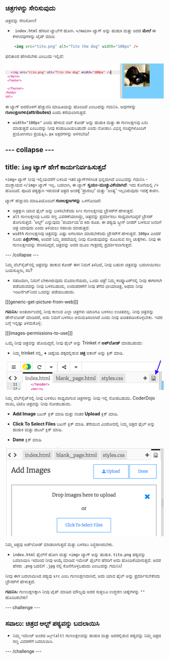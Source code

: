 ## ಚಿತ್ರಗಳನ್ನು ಸೇರಿಸುವುದು

ಚಿತ್ರವನ್ನು ಸೇರಿಸೋಣ!

- ` index.html` ಹೆಸರಿನ ಟ್ಯಾಬ್‌ಗೆ ಹೋಗಿ. `</main>` ಟ್ಯಾಗ್ ಅನ್ನು ಹುಡುಕಿ ಮತ್ತು ಅದರ **ಮೇಲೆ** ಈ ಕೆಳಗಿನವುಗಳನ್ನು ಟೈಪ್ ಮಾಡಿ: 

```html
    <img src="tito.png" alt="Tito the dog" width="100px" />
```

ಫಲಿತಾಂಶ ಹೇಗಿರಬೇಕು ಎಂಬುದು ಇಲ್ಲಿದೆ:

![ಚಿತ್ರಧ ಕೋಡ್ ಮತ್ತು ಟಿಟೊ ಚಿತ್ರ](images/egImgCodeTito.png)

ಈ ಟ್ಯಾಗ್ ಅದರೊಳಗೆ ಹೆಚ್ಚುವರಿ ಮಾಹಿತಿಯನ್ನು ಹೊಂದಿದೆ ಎಂಬುದನ್ನು ಗಮನಿಸಿ. ಅವುಗಳನ್ನು **ಗುಣಲಕ್ಷಣಗಳು(attributes)** ಎಂದು ಕರೆಯಲಾಗುತ್ತದೆ.

- `width="100px"` ಎಂದು ಹೇಳುವ ಬಿಟ್ ಕೋಡ್ ಅನ್ನು ಹುಡುಕಿ ಮತ್ತು ಈ ಗುಣಲಕ್ಷಣವು ಏನು ಮಾಡುತ್ತದೆ ಎಂಬುದನ್ನು ನೀವು ಕಂಡುಹಿಡಿಯಬಹುದೇ ಎಂದು ನೋಡಲು ವಿಭಿನ್ನ ಸಂಖ್ಯೆಗಳೊಂದಿಗೆ ಪ್ರಯೋಗಿಸಲು ಪ್ರಯತ್ನಿಸಿ. `px` ಅಕ್ಷರಗಳನ್ನು ಅಳಿಸಬೇಡಿ!

## \--- collapse \---

## title: `img` ಟ್ಯಾಗ್ ಹೇಗೆ ಕಾರ್ಯನಿರ್ವಹಿಸುತ್ತದೆ

`<img>` ಟ್ಯಾಗ್ ನೀವು ಇಲ್ಲಿಯವರೆಗೆ ಬಳಸಿದ ಇತರ ಟ್ಯಾಗ್‌ಗಳಿಗಿಂತ ಭಿನ್ನವಾಗಿದೆ ಎಂಬುದನ್ನು ಗಮನಿಸಿ - ಮುಕ್ತಾಯದ `</img>` ಟ್ಯಾಗ್ ಇಲ್ಲ. ಬದಲಾಗಿ, ಈ ಟ್ಯಾಗ್ **ಸ್ವಯಂ-ಮುಚ್ಚುವಿಕೆಯಾಗಿದೆ**: ಇದು ಕೊನೆಯಲ್ಲಿ `/>` ಹೊಂದಿದೆ. ಪುಟದ ಪಠ್ಯಕ್ಕಾಗಿ ಇರುವಂತೆ ಚಿತ್ರದ ಅಂಶಕ್ಕೆ 'ಪ್ರಾರಂಭ' ಮತ್ತು 'ಅಂತ್ಯ' ಇಲ್ಲದಿರುವುದು ಇದಕ್ಕೆ ಕಾರಣ.

ಟ್ಯಾಗ್ ಹೆಚ್ಚುವರಿ ಮಾಹಿತಿಯೊಂದಿಗೆ **ಗುಣಲಕ್ಷಣಗಳನ್ನು** ಒಳಗೊಂಡಿದೆ:

- ಚಿತ್ರಕ್ಕಾಗಿ ಯಾವ ಫೈಲ್ ಅನ್ನು ಬಳಸಬೇಕೆಂದು `src` ಗುಣಲಕ್ಷಣವು ಬ್ರೌಸರ್‌ಗೆ ಹೇಳುತ್ತದೆ. 
- `alt` ಗುಣಲಕ್ಷಣವು ಒಂದು ಸಣ್ಣ ವಿವರಣೆಯಾಗಿದ್ದು, ಚಿತ್ರವನ್ನು ಪ್ರದರ್ಶಿಸಲು ಸಾಧ್ಯವಾಗದಿದ್ದರೆ ಬ್ರೌಸರ್ ತೋರಿಸುತ್ತದೆ. 'ಆಲ್ಟ್' ಎನ್ನುವುದು 'ಪರ್ಯಾಯ'ದ ಕಿರು ರೂಪ. ಈ ಪಠ್ಯವು ಸ್ಕ್ರೀನ್ ರೀಡರ್ ಬಳಸುವ ಜನರಿಗೆ ಚಿತ್ರ ಯಾವುದು ಎಂದು ತಿಳಿಯಲು ಸಹಾಯ ಮಾಡುತ್ತದೆ.
- `width` ಗುಣಲಕ್ಷಣವು ಚಿತ್ರವನ್ನು ಎಷ್ಟು ಅಗಲವಾಗಿ ಮಾಡಬೇಕೆಂದು ಬ್ರೌಸರ್‌ಗೆ ಹೇಳುತ್ತದೆ. `100px` ಎಂದರೆ ನೂರು **ಪಿಕ್ಸೆಲ್‌ಗಳು**, ಅಂದರೆ ನಿಮ್ಮ ಪರದೆಯಲ್ಲಿ ನೀವು ನೋಡುವುದನ್ನು ರೂಪಿಸುವ ಸಣ್ಣ ಚುಕ್ಕೆಗಳು. ನೀವು ಈ ಗುಣಲಕ್ಷಣವನ್ನು ಸೇರಿಸದಿದ್ದರೆ, ಚಿತ್ರವನ್ನು ಅದರ ಮೂಲ ಗಾತ್ರದಲ್ಲಿ ಪ್ರದರ್ಶಿಸಲಾಗುತ್ತದೆ.

\--- /collapse \---

ನಿಮ್ಮ ವೆಬ್‌ಸೈಟ್‌ನಲ್ಲಿ ಚಿತ್ರವನ್ನು ಹಾಕುವ ಕೋಡ್ ಈಗ ನಿಮಗೆ ತಿಳಿದಿದೆ, ನೀವು ಬಹುಶಃ ಚಿತ್ರವನ್ನು ಬದಲಾಯಿಸಲು ಬಯಸುತ್ತೀರಿ, ಸರಿ?

- ಸಹಜವಾಗಿ, ನಿಮಗೆ ಬೇಕಾಗಿರುವುದು ಮೊದಲನೆಯದು, ಒಂದು ಚಿತ್ರ! ನಿಮ್ಮ ಕಂಪ್ಯೂಟರ್‌ನಲ್ಲಿ ನೀವು ಈಗಾಗಲೇ ಪಡೆದಿರುವದನ್ನು ನೀವು ಬಳಸಬಹುದು, ಉದಾಹರಣೆಗೆ ನೀವು ತೆಗೆದ ಛಾಯಾಚಿತ್ರ, ಅಥವಾ ನೀವು ಇಂಟರ್ನೆಟ್‌ನಿಂದ ಒಂದನ್ನು ಪಡೆಯಬಹುದು.

[[[generic-get-picture-from-web]]]

**ಗಮನಿಸಿ:** ಅಂತರ್ಜಾಲದಲ್ಲಿ ನೀವು ಕಾಣುವ ಎಲ್ಲಾ ಚಿತ್ರಗಳು ಯಾರಿಗೂ ಬಳಸಲು ಉಚಿತವಲ್ಲ. ನೀವು ಚಿತ್ರವನ್ನು ಡೌನ್‌ಲೋಡ್ ಮಾಡಿದರೆ, ಅದು ನಿಮಗೆ ಬಳಸಲು ಅನುಮತಿಸಲಾಗಿದೆ ಎಂದು ನೀವು ಖಚಿತಪಡಿಸಿಕೊಳ್ಳಬೇಕು. ಇದರ ಬಗ್ಗೆ ಇನ್ನಷ್ಟು ತಿಳಿದುಕೊಳ್ಳಿ:

[[[images-permissions-to-use]]]

ಒಮ್ಮೆ ನೀವು ಚಿತ್ರವನ್ನು ಹೊಂದಿದ್ದರೆ, ನೀವು ಫೈಲ್ ಅನ್ನು Trinket ‌ಗೆ **ಅಪ್‌ಲೋಡ್** ಮಾಡಬಹುದು:

- ನಿಮ್ಮ trinket ‌ನಲ್ಲಿ, **+** ಚಿಹ್ನೆಯ ಪಕ್ಕದಲ್ಲಿರುವ **ಚಿತ್ರ** ಐಕಾನ್ ಅನ್ನು ಕ್ಲಿಕ್ ಮಾಡಿ. 

![ಚಿತ್ರಧ ಐಕಾನ್](images/tktImageIconArrow.png)

ನಿಮ್ಮ ವೆಬ್‌ಸೈಟ್‌ನಲ್ಲಿ ನೀವು ಬಳಸಲು ಸಾಧ್ಯವಾಗುವ ಚಿತ್ರಗಳನ್ನು ನೀವು ಇಲ್ಲಿ ನೋಡಬಹುದು. CoderDojo ನಾಯಿ, ಟಿಟೊ ಚಿತ್ರವನ್ನು ನೀವು ನೋಡಬಹುದು.

- **Add Image** ಬಟನ್ ಕ್ಲಿಕ್ ಮಾಡಿ ಮತ್ತು ನಂತರ **Upload** ಕ್ಲಿಕ್ ಮಾಡಿ.

- **Click To Select Files** ಬಟನ್ ಕ್ಲಿಕ್ ಮಾಡಿ. ತೆರೆಯುವ ವಿಂಡೋದಲ್ಲಿ ನಿಮ್ಮ ಚಿತ್ರದ ಫೈಲ್ ಅನ್ನು ಹುಡುಕಿ ಮತ್ತು ಡಬಲ್ ಕ್ಲಿಕ್ ಮಾಡಿ.

- **Done** ಕ್ಲಿಕ್ ಮಾಡಿ.

![ಚಿತ್ರ ಅಪ್‌ಲೋಡ್ ಮಾಡುವ ಪ್ರದೇಶ](images/tktUploadImages.png)

ನಿಮ್ಮ ಚಿತ್ರವು ಅಪ್‌ಲೋಡ್ ಮಾಡಲಾಗುತ್ತದೆ ಮತ್ತು ಬಳಸಲು ಸಿದ್ಧರಾಗಿರಬೇಕು.

- `index.html` ಫೈಲ್‌ಗೆ ಹೋಗಿ ಮತ್ತು `<img>` ಟ್ಯಾಗ್ ಅನ್ನು ಹುಡುಕಿ. `tito.png` ಪಠ್ಯವನ್ನು ಬದಲಾಯಿಸಿ ಇದರಿಂದ ನೀವು ಆಯ್ಕೆ ಮಾಡಿದ ಇಮೇಜ್ ಫೈಲ್‌ನ ಹೆಸರಿಗೆ ಅದು ಹೊಂದಿಕೆಯಾಗುತ್ತದೆ. ಅದರ ಹೆಸರು `.png` ಬದಲಿಗೆ `.jpg` ನಲ್ಲಿ ಕೊನೆಗೊಳ್ಳಬಹುದು ಎಂಬುದನ್ನು ಗಮನಿಸಿ!

ನೀವು ಈಗ ಬದಲಾಯಿಸಿದ ಪಠ್ಯವು `src` ಎಂಬ ಗುಣಲಕ್ಷಣವಾಗಿದೆ, ಅದು ಯಾವ ಫೈಲ್ ಅನ್ನು ಪ್ರದರ್ಶಿಸಬೇಕೆಂದು ಬ್ರೌಸರ್‌ಗೆ ಹೇಳುತ್ತದೆ.

**ಗಮನಿಸಿ:** ಗುಣಲಕ್ಷಣಕ್ಕಾಗಿ ನೀವು ಟೈಪ್ ಮಾಡಿದ ಮೌಲ್ಯವು ಅದರ ಸುತ್ತಲೂ ಉದ್ಧರಣ ಚಿಹ್ನೆಗಳನ್ನು `""` ಹೊಂದಿರಬೇಕು!

\--- challenge \---

## ಸವಾಲು: ಚಿತ್ರದ ಆಲ್ಟ್ ಪಠ್ಯವನ್ನು ಬದಲಾಯಿಸಿ

- ನಿಮ್ಮ ಇಮೇಜ್ ಅಂಶದ `ಆಲ್ಟ್(alt)` ಗುಣಲಕ್ಷಣವನ್ನು ಹುಡುಕಿ ಮತ್ತು ಅದರಲ್ಲಿರುವ ಪಠ್ಯವನ್ನು ನಿಮ್ಮ ಚಿತ್ರದ ಸಣ್ಣ ವಿವರಣೆಗೆ ಬದಲಾಯಿಸಿ. 

\--- /challenge \---